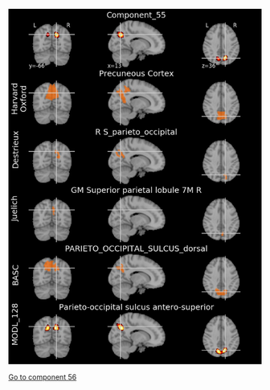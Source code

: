 


![55](preliminary/55.jpg "Component 55")

[Go to component 56](https://parietal-inria.github.io/MODL_atlas/512/56 "Component 56")